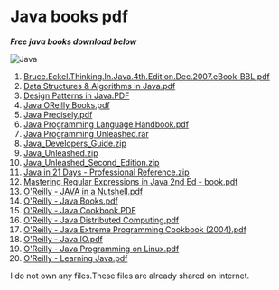 # **Java** books pdf
 ***Free java books download below***
 
 ![Java](https://www.gcreddy.com/wp-content/uploads/2021/05/Java-Programming-Language-1536x860.png)

1)  <a href="http://www.dblab.ntua.gr/~gtsat/collection/Java%20books/Bruce.Eckel.Thinking.In.Java.4th.Edition.Dec.2007.eBook-BBL.pdf">Bruce.Eckel.Thinking.In.Java.4th.Edition.Dec.2007.eBook-BBL.pdf</a>
2)  <a href="http://www.dblab.ntua.gr/~gtsat/collection/Java%20books/Data%20Structures%20&%20Algorithms%20in%20Java.pdf">Data Structures &amp; Algorithms in Java.pdf</a>
3)  <a href="http://www.dblab.ntua.gr/~gtsat/collection/Java%20books/Design%20Patterns%20in%20Java.PDF">Design Patterns in Java.PDF</a>
4)  <a href="http://www.dblab.ntua.gr/~gtsat/collection/Java%20books/Java%20OReilly%20Books.pdf">Java OReilly Books.pdf</a>
5)  <a href="http://www.dblab.ntua.gr/~gtsat/collection/Java%20books/Java%20Precisely.pdf">Java Precisely.pdf</a>
6)  <a href="http://www.dblab.ntua.gr/~gtsat/collection/Java%20books/Java%20Programming%20Language%20Handbook.pdf">Java Programming Language Handbook.pdf</a>
7)  <a href="http://www.dblab.ntua.gr/~gtsat/collection/Java%20books/Java%20Programming%20Unleashed.rar">Java Programming Unleashed.rar</a>
8)  <a href="http://www.dblab.ntua.gr/~gtsat/collection/Java%20books/Java_Developers_Guide.zip">Java_Developers_Guide.zip</a>
9)  <a href="http://www.dblab.ntua.gr/~gtsat/collection/Java%20books/Java_Unleashed.zip">Java_Unleashed.zip</a>
10) <a href="http://www.dblab.ntua.gr/~gtsat/collection/Java%20books/Java_Unleashed_Second_Edition.zip">Java_Unleashed_Second_Edition.zip</a>
11) <a href="http://www.dblab.ntua.gr/~gtsat/collection/Java%20books/Java%20in%2021%20Days%20-%20Professional%20Reference.zip">Java in 21 Days - Professional Reference.zip</a>
12) <a href="http://www.dblab.ntua.gr/~gtsat/collection/Java%20books/Mastering%20Regular%20Expressions%20in%20Java%202nd%20Ed%20%20-%20book.pdf">Mastering Regular Expressions in Java 2nd Ed  - book.pdf</a>
13) <a href="http://www.dblab.ntua.gr/~gtsat/collection/Java%20books/O'Reilly%20-%20JAVA%20in%20a%20Nutshell.pdf">O'Reilly - JAVA in a Nutshell.pdf</a>
14) <a href="http://www.dblab.ntua.gr/~gtsat/collection/Java%20books/O'Reilly%20-%20Java%20Books.pdf">O'Reilly - Java Books.pdf</a>
15) <a href="http://www.dblab.ntua.gr/~gtsat/collection/Java%20books/O'Reilly%20-%20Java%20Cookbook.PDF">O'Reilly - Java Cookbook.PDF</a>
16) <a href="http://www.dblab.ntua.gr/~gtsat/collection/Java%20books/O'Reilly%20-%20Java%20Distributed%20Computing.pdf">O'Reilly - Java Distributed Computing.pdf</a>
17) <a href="http://www.dblab.ntua.gr/~gtsat/collection/Java%20books/O'Reilly%20-%20Java%20Extreme%20Programming%20Cookbook%20(2004).pdf">O'Reilly - Java Extreme Programming Cookbook (2004).pdf</a>
18) <a href="http://www.dblab.ntua.gr/~gtsat/collection/Java%20books/O'Reilly%20-%20Java%20IO.pdf">O'Reilly - Java IO.pdf</a>
19) <a href="http://www.dblab.ntua.gr/~gtsat/collection/Java%20books/O'Reilly%20-%20Java%20Programming%20on%20Linux.pdf">O'Reilly - Java Programming on Linux.pdf</a>
20) <a href="http://www.dblab.ntua.gr/~gtsat/collection/Java%20books/O'Reilly%20-%20Learning%20Java.pdf">O'Reilly - Learning Java.pdf</a>



I do not own any files.These files are already shared on internet.



